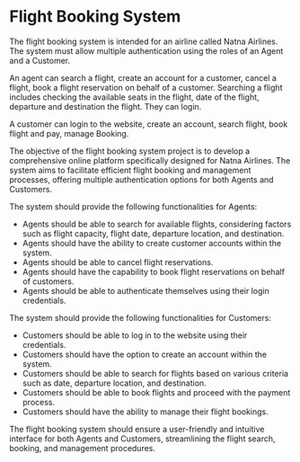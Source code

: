 # Flight Booking System
The flight booking system is intended for an airline called Natna Airlines. The system must allow multiple authentication using the roles of an Agent and a Customer. 

An agent can search a flight, create an account for a customer, cancel a flight, book a flight reservation on behalf of a customer. Searching a flight includes checking the available seats in the flight, date of the flight, departure and destination the flight. They can login. 

A customer can login to the website, create an account, search flight, book flight and pay, manage Booking.  

The objective of the flight booking system project is to develop a comprehensive online platform specifically designed for Natna Airlines. The system aims to facilitate efficient flight booking and management processes, offering multiple authentication options for both Agents and Customers.

The system should provide the following functionalities for Agents:

- Agents should be able to search for available flights, considering factors such as flight capacity, flight date, departure location, and destination.
- Agents should have the ability to create customer accounts within the system.
- Agents should be able to cancel flight reservations.
- Agents should have the capability to book flight reservations on behalf of customers.
- Agents should be able to authenticate themselves using their login credentials.

The system should provide the following functionalities for Customers:

- Customers should be able to log in to the website using their credentials.
- Customers should have the option to create an account within the system.
- Customers should be able to search for flights based on various criteria such as date, departure location, and destination.
- Customers should be able to book flights and proceed with the payment process.
- Customers should have the ability to manage their flight bookings.

The flight booking system should ensure a user-friendly and intuitive interface for both Agents and Customers, streamlining the flight search, booking, and management procedures.
